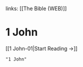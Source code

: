 links: [[The Bible (WEB)]]
# 1 John

[[1 John-01|Start Reading →]]

```query 2021-09-27 15:56
"1 John"
```